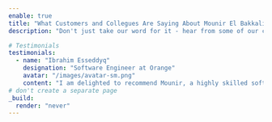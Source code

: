 ```yaml
---
enable: true
title: "What Customers and Collegues Are Saying About Mounir El Bakkali"
description: "Don't just take our word for it - hear from some of our customers and colleagues about their experience with me and my work."

# Testimonials
testimonials:
  - name: "Ibrahim Esseddyq"
    designation: "Software Engineer at Orange"
    avatar: "/images/avatar-sm.png"
    content: "I am delighted to recommend Mounir, a highly skilled software developer whom I had the pleasure of working with at Youcode - UM6P. Mounir is an incredibly intelligent and fast learner who excels at adapting to new challenges and technologies.<br/>During our time working together, I was consistently impressed with Mounir's ability to quickly learn and master new skills. They have an insatiable appetite for learning and are always eager to take on new challenges. This, combined with their natural intelligence, makes them an ideal candidate for any software development role."
# don't create a separate page
_build:
  render: "never"
---
```

